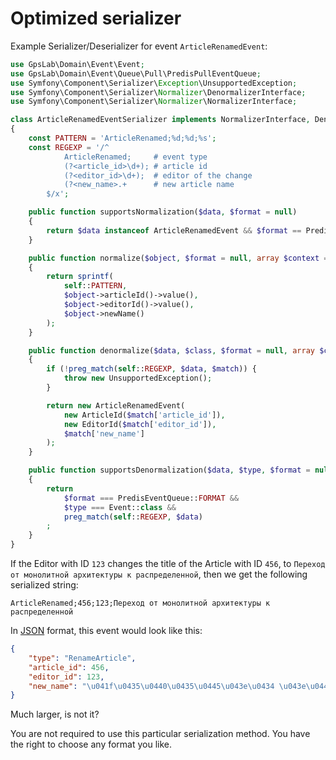 Optimized serializer
====================

Example Serializer/Deserializer for event `ArticleRenamedEvent`:

```php
use GpsLab\Domain\Event\Event;
use GpsLab\Domain\Event\Queue\Pull\PredisPullEventQueue;
use Symfony\Component\Serializer\Exception\UnsupportedException;
use Symfony\Component\Serializer\Normalizer\DenormalizerInterface;
use Symfony\Component\Serializer\Normalizer\NormalizerInterface;

class ArticleRenamedEventSerializer implements NormalizerInterface, DenormalizerInterface
{
    const PATTERN = 'ArticleRenamed;%d;%d;%s';
    const REGEXP = '/^
            ArticleRenamed;     # event type
            (?<article_id>\d+); # article id
            (?<editor_id>\d+);  # editor of the change
            (?<new_name>.+      # new article name
        $/x';

    public function supportsNormalization($data, $format = null)
    {
        return $data instanceof ArticleRenamedEvent && $format == PredisPullEventQueue::FORMAT;
    }

    public function normalize($object, $format = null, array $context = [])
    {
        return sprintf(
            self::PATTERN,
            $object->articleId()->value(),
            $object->editorId()->value(),
            $object->newName()
        );
    }

    public function denormalize($data, $class, $format = null, array $context = [])
    {
        if (!preg_match(self::REGEXP, $data, $match)) {
            throw new UnsupportedException();
        }

        return new ArticleRenamedEvent(
            new ArticleId($match['article_id']),
            new EditorId($match['editor_id']),
            $match['new_name']
        );
    }

    public function supportsDenormalization($data, $type, $format = null)
    {
        return
            $format === PredisEventQueue::FORMAT &&
            $type === Event::class &&
            preg_match(self::REGEXP, $data)
        ;
    }
}
```

If the Editor with ID `123` changes the title of the Article with ID `456`, to `Переход от монолитной архитектуры к
распределенной`, then we get the following serialized string:

```
ArticleRenamed;456;123;Переход от монолитной архитектуры к распределенной
```

In [JSON](https://en.wikipedia.org/wiki/JSON) format, this event would look like this:

```json
{
    "type": "RenameArticle",
    "article_id": 456,
    "editor_id": 123,
    "new_name": "\u041f\u0435\u0440\u0435\u0445\u043e\u0434 \u043e\u0442 \u043c\u043e\u043d\u043e\u043b\u0438\u0442\u043d\u043e\u0439 \u0430\u0440\u0445\u0438\u0442\u0435\u043a\u0442\u0443\u0440\u044b \u043a \u0440\u0430\u0441\u043f\u0440\u0435\u0434\u0435\u043b\u0435\u043d\u043d\u043e\u0439"
}
```

Much larger, is not it?

You are not required to use this particular serialization method. You have the right to choose any format you like.
